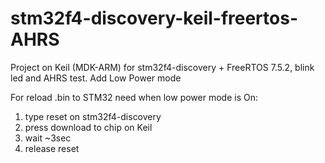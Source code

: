 stm32f4-discovery-keil-freertos-AHRS
============================

Project on Keil (MDK-ARM) for stm32f4-discovery + FreeRTOS 7.5.2, blink led and AHRS test.
Add Low Power mode

For reload .bin to STM32 need when low power mode is On:
1. type reset on stm32f4-discovery
2. press download to chip on Keil
3. wait ~3sec
4. release reset